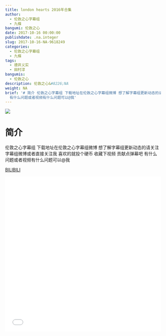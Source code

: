 ```yaml
---
title: london hearts 2016年合集
author:
  - 伦敦之心字幕组
  - 九條
bangumi: 伦敦之心
date: 2017-10-16 00:00:00
publishdate: .na.integer
slug: 2017-10-16-NA-9618249
categories:
  - 伦敦之心字幕组
  - 九條
tags:
  - 德井义实
  - 田村淳
bangumis:
  - 伦敦之心
description: 伦敦之心&#8226;NA
weight: NA
brief: '# 简介 伦敦之心字幕组 下载地址在伦敦之心字幕组微博 想了解字幕组更新动态的请关注字幕组微博或者直接关注我 喜欢的就投个硬币 收藏下视频 贡献点弹幕吧
  有什么问题或者视频有什么问题可以@我'
---
```


![](https://i.imgur.com/lQcN2tb.jpg)

# 简介  
伦敦之心字幕组
下载地址在伦敦之心字幕组微博 想了解字幕组更新动态的请关注字幕组微博或者直接关注我 喜欢的就投个硬币 收藏下视频 贡献点弹幕吧 有什么问题或者视频有什么问题可以@我

  [BILIBILI](https://www.bilibili.com/video/av9618249/)


<div class="vcontainer">  <iframe class='video' src="//www.bilibili.com/blackboard/player.html?aid=9618249" width="100%" height="500" frameborder="0" allowfullscreen="allowfullscreen"></iframe></div>

